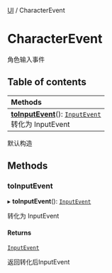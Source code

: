 [UI](../modules/UI.UI.md) / CharacterEvent

# CharacterEvent <Badge type="tip" text="Class" /> <Score text="CharacterEvent" />

角色输入事件

## Table of contents

| Methods |
| :-----|
| **[toInputEvent](UI.CharacterEvent.md#toinputevent)**(): [`InputEvent`](UI.InputEvent.md) <br> 转化为 InputEvent|

默认构造

## Methods

### toInputEvent <Score text="toInputEvent" /> 

▸ **toInputEvent**(): [`InputEvent`](UI.InputEvent.md) <Badge type="tip" text="other" />

转化为 InputEvent


#### Returns

[`InputEvent`](UI.InputEvent.md)

返回转化后InputEvent
